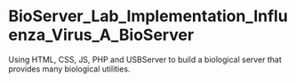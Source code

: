 # BioServer_Lab_Implementation_Influenza_Virus_A_BioServer
Using HTML, CSS, JS, PHP and USBServer to build a biological server that provides many biological utilities.
